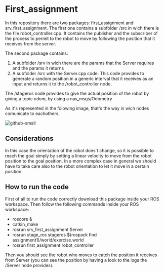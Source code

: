 
# First_assignment

In this repository there are two packages: first_assignment and srv_first_assignment.
The first one contains a subfolder /src in wich there is the file robot_controller.cpp. It contains the publisher and the subscriber of the process to permit to the robot to move by following the position that it receives from the server.

The second package contains:

1) A subfolder /srv in wich there are the params that the Server requires and the params it returns
2) A subfolder /src with the Server.cpp code. This code provides to generate a random position in a generic interval that it receives as an input and returns it to the /robot_controller node.

The /stageros node provides to give the actual position of the robot by giving a topic odom, by using a nav_msgs/Odometry


As it's represented in the folowing image, that's the way in wich nodes comunicate to eachothers.

![github-small](https://user-images.githubusercontent.com/48511957/101025417-74aaf380-356d-11eb-8549-9952303d6bf4.png)


## Considerations
In this case the orientation of the robot does't change, so it is possible to reach the goal simply by setting a linear velocity to move from the robot position to the goal position. In a more complex case in general we should have to take care also to the robot orientation to let it move in a certain position.

## How to run the code

First of all to run the code correctly download this package inside your ROS workspace. Then follow the following commands inside your ROS workspace:

* roscore &
* catkin_make
* rosrun srv_first_assignment Server
* rosrun stage_ros stageros $(rospack find assignment1)/world/exercise.world
* rosrun first_assignment robot_controller

Then you should see the robot who moves to catch the position it receives from Server (you can see the position by having a look to the logs the /Server node provides).






